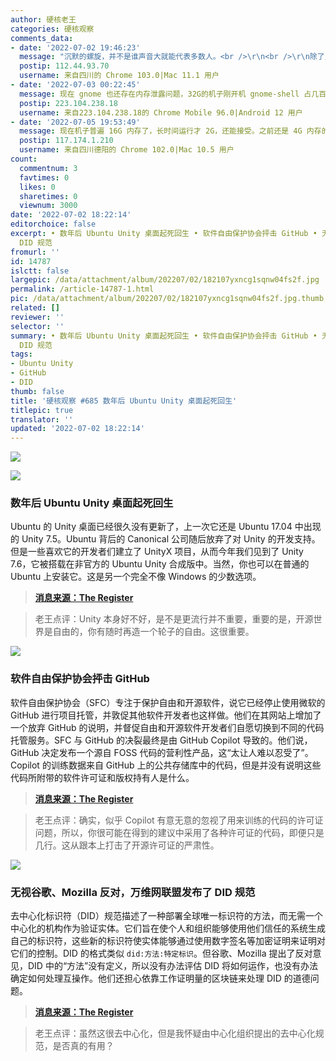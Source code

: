 ```yaml
---
author: 硬核老王
categories: 硬核观察
comments_data:
- date: '2022-07-02 19:46:23'
  message: "沉默的螺旋，并不是谁声音大就能代表多数人。<br />\r\n<br />\r\n除了几年前 GNOME 经常内存泄漏对它有点阴影外，对各桌面不讨厌不喜欢，青菜萝卜，各有所爱。"
  postip: 112.44.93.70
  username: 来自四川的 Chrome 103.0|Mac 11.1 用户
- date: '2022-07-03 00:22:45'
  message: 现在 gnome 也还存在内存泄露问题，32G的机子刚开机 gnome-shell 占几百m，长时间运行时间可以接近2G
  postip: 223.104.238.18
  username: 来自223.104.238.18的 Chrome Mobile 96.0|Android 12 用户
- date: '2022-07-05 19:53:49'
  message: 现在机子普遍 16G 内存了，长时间运行才 2G，还能接受。之前还是 4G 内存的时代，直接占满，那才叫一个难受。
  postip: 117.174.1.210
  username: 来自四川德阳的 Chrome 102.0|Mac 10.5 用户
count:
  commentnum: 3
  favtimes: 0
  likes: 0
  sharetimes: 0
  viewnum: 3000
date: '2022-07-02 18:22:14'
editorchoice: false
excerpt: • 数年后 Ubuntu Unity 桌面起死回生 • 软件自由保护协会抨击 GitHub • 无视谷歌、Mozilla 反对，万维网联盟发布了
  DID 规范
fromurl: ''
id: 14787
islctt: false
largepic: /data/attachment/album/202207/02/182107yxncg1sqnw04fs2f.jpg
permalink: /article-14787-1.html
pic: /data/attachment/album/202207/02/182107yxncg1sqnw04fs2f.jpg.thumb.jpg
related: []
reviewer: ''
selector: ''
summary: • 数年后 Ubuntu Unity 桌面起死回生 • 软件自由保护协会抨击 GitHub • 无视谷歌、Mozilla 反对，万维网联盟发布了
  DID 规范
tags:
- Ubuntu Unity
- GitHub
- DID
thumb: false
title: '硬核观察 #685 数年后 Ubuntu Unity 桌面起死回生'
titlepic: true
translator: ''
updated: '2022-07-02 18:22:14'
---
```


![](/data/attachment/album/202207/02/182107yxncg1sqnw04fs2f.jpg)


![](/data/attachment/album/202207/02/182120fuyj66uupx6zhru4.jpg)


### 数年后 Ubuntu Unity 桌面起死回生


Ubuntu 的 Unity 桌面已经很久没有更新了，上一次它还是 Ubuntu 17.04 中出现的 Unity 7.5。Ubuntu 背后的 Canonical 公司随后放弃了对 Unity 的开发支持。但是一些喜欢它的开发者们建立了 UnityX 项目，从而今年我们见到了 Unity 7.6，它被搭载在非官方的 Ubuntu Unity 合成版中。当然，你也可以在普通的 Ubuntu 上安装它。这是另一个完全不像 Windows 的少数选项。



> 
> **[消息来源：The Register](https://www.theregister.com/2022/07/01/ubuntu_unity_desktop_updated_after/)**
> 
> 
> 



> 
> 老王点评：Unity 本身好不好，是不是更流行并不重要，重要的是，开源世界是自由的，你有随时再造一个轮子的自由。这很重要。
> 
> 
> 


![](/data/attachment/album/202207/02/182130ikxi5ese3ibix5p4.jpg)


### 软件自由保护协会抨击 GitHub


软件自由保护协会（SFC）专注于保护自由和开源软件，说它已经停止使用微软的 GitHub 进行项目托管，并敦促其他软件开发者也这样做。他们在其网站上增加了一个放弃 GitHub 的说明，并督促自由和开源软件开发者们自愿切换到不同的代码托管服务。SFC 与 GitHub 的决裂最终是由 GitHub Copilot 导致的。他们说，GitHub 决定发布一个源自 FOSS 代码的营利性产品，这“太让人难以忍受了”。Copilot 的训练数据来自 GitHub 上的公共存储库中的代码，但是并没有说明这些代码所附带的软件许可证和版权持有人是什么。



> 
> **[消息来源：The Register](https://www.theregister.com/2022/06/30/software_freedom_conservancy_quits_github/)**
> 
> 
> 



> 
> 老王点评：确实，似乎 Copilot 有意无意的忽视了用来训练的代码的许可证问题，所以，你很可能在得到的建议中采用了各种许可证的代码，即便只是几行。这从跟本上打击了开源许可证的严肃性。
> 
> 
> 


![](/data/attachment/album/202207/02/182144d2zyyanlmhw7lpwp.jpg)


### 无视谷歌、Mozilla 反对，万维网联盟发布了 DID 规范


去中心化标识符（DID）规范描述了一种部署全球唯一标识符的方法，而无需一个中心化的机构作为验证实体。它们旨在使个人和组织能够使用他们信任的系统生成自己的标识符，这些新的标识符使实体能够通过使用数字签名等加密证明来证明对它们的控制。DID 的格式类似 `did:方法:特定标识`。但谷歌、Mozilla 提出了反对意见，DID 中的“方法”没有定义，所以没有办法评估 DID 将如何运作，也没有办法确定如何处理互操作。他们还担心依靠工作证明量的区块链来处理 DID 的道德问题。



> 
> **[消息来源：The Register](https://www.theregister.com/2022/07/01/w3c_overrules_objections/)**
> 
> 
> 



> 
> 老王点评：虽然这很去中心化，但是我怀疑由中心化组织提出的去中心化规范，是否真的有用？
> 
> 
>